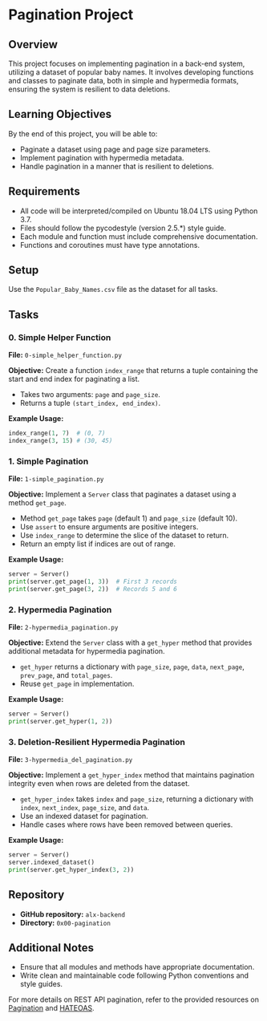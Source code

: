 # Pagination Project

## Overview

This project focuses on implementing pagination in a back-end system, utilizing a dataset of popular baby names. It involves developing functions and classes to paginate data, both in simple and hypermedia formats, ensuring the system is resilient to data deletions.

## Learning Objectives

By the end of this project, you will be able to:

- Paginate a dataset using page and page size parameters.
- Implement pagination with hypermedia metadata.
- Handle pagination in a manner that is resilient to deletions.

## Requirements

- All code will be interpreted/compiled on Ubuntu 18.04 LTS using Python 3.7.
- Files should follow the pycodestyle (version 2.5.*) style guide.
- Each module and function must include comprehensive documentation.
- Functions and coroutines must have type annotations.

## Setup

Use the `Popular_Baby_Names.csv` file as the dataset for all tasks.

## Tasks

### 0. Simple Helper Function

**File:** `0-simple_helper_function.py`

**Objective:** 
Create a function `index_range` that returns a tuple containing the start and end index for paginating a list.

- Takes two arguments: `page` and `page_size`.
- Returns a tuple `(start_index, end_index)`.

**Example Usage:**
```python
index_range(1, 7)  # (0, 7)
index_range(3, 15) # (30, 45)
```

### 1. Simple Pagination

**File:** `1-simple_pagination.py`

**Objective:**
Implement a `Server` class that paginates a dataset using a method `get_page`.

- Method `get_page` takes `page` (default 1) and `page_size` (default 10).
- Use `assert` to ensure arguments are positive integers.
- Use `index_range` to determine the slice of the dataset to return.
- Return an empty list if indices are out of range.

**Example Usage:**
```python
server = Server()
print(server.get_page(1, 3))  # First 3 records
print(server.get_page(3, 2))  # Records 5 and 6
```

### 2. Hypermedia Pagination

**File:** `2-hypermedia_pagination.py`

**Objective:**
Extend the `Server` class with a `get_hyper` method that provides additional metadata for hypermedia pagination.

- `get_hyper` returns a dictionary with `page_size`, `page`, `data`, `next_page`, `prev_page`, and `total_pages`.
- Reuse `get_page` in implementation.

**Example Usage:**
```python
server = Server()
print(server.get_hyper(1, 2))
```

### 3. Deletion-Resilient Hypermedia Pagination

**File:** `3-hypermedia_del_pagination.py`

**Objective:**
Implement a `get_hyper_index` method that maintains pagination integrity even when rows are deleted from the dataset.

- `get_hyper_index` takes `index` and `page_size`, returning a dictionary with `index`, `next_index`, `page_size`, and `data`.
- Use an indexed dataset for pagination.
- Handle cases where rows have been removed between queries.

**Example Usage:**
```python
server = Server()
server.indexed_dataset()
print(server.get_hyper_index(3, 2))
```

## Repository

- **GitHub repository:** `alx-backend`
- **Directory:** `0x00-pagination`

## Additional Notes

- Ensure that all modules and methods have appropriate documentation.
- Write clean and maintainable code following Python conventions and style guides.

For more details on REST API pagination, refer to the provided resources on [Pagination](https://restfulapi.net/pagination/) and [HATEOAS](https://restfulapi.net/hateoas/).
